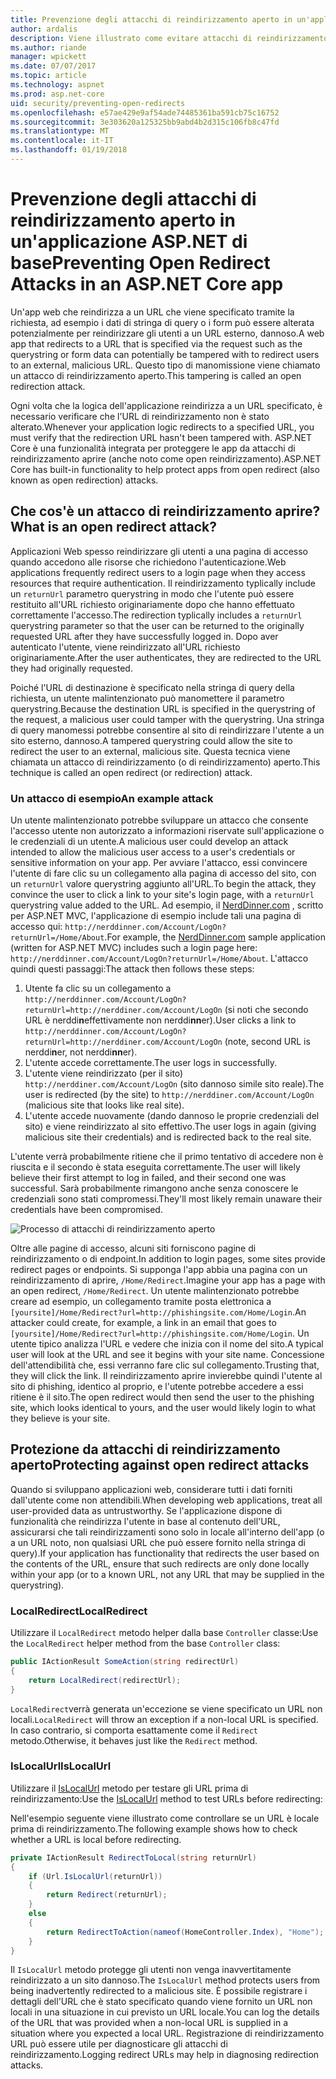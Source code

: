 ```yaml
---
title: Prevenzione degli attacchi di reindirizzamento aperto in un'applicazione ASP.NET Core | Documenti Microsoft
author: ardalis
description: Viene illustrato come evitare attacchi di reindirizzamento aprire un'applicazione ASP.NET di base
ms.author: riande
manager: wpickett
ms.date: 07/07/2017
ms.topic: article
ms.technology: aspnet
ms.prod: asp.net-core
uid: security/preventing-open-redirects
ms.openlocfilehash: e57ae429e9af54ade74485361ba591cb75c16752
ms.sourcegitcommit: 3e303620a125325bb9abd4b2d315c106fb8c47fd
ms.translationtype: MT
ms.contentlocale: it-IT
ms.lasthandoff: 01/19/2018
---
```

# <a name="preventing-open-redirect-attacks-in-an-aspnet-core-app"></a><span data-ttu-id="1c9fc-103">Prevenzione degli attacchi di reindirizzamento aperto in un'applicazione ASP.NET di base</span><span class="sxs-lookup"><span data-stu-id="1c9fc-103">Preventing Open Redirect Attacks in an ASP.NET Core app</span></span>

<span data-ttu-id="1c9fc-104">Un'app web che reindirizza a un URL che viene specificato tramite la richiesta, ad esempio i dati di stringa di query o i form può essere alterata potenzialmente per reindirizzare gli utenti a un URL esterno, dannoso.</span><span class="sxs-lookup"><span data-stu-id="1c9fc-104">A web app that redirects to a URL that is specified via the request such as the querystring or form data can potentially be tampered with to redirect users to an external, malicious URL.</span></span> <span data-ttu-id="1c9fc-105">Questo tipo di manomissione viene chiamato un attacco di reindirizzamento aperto.</span><span class="sxs-lookup"><span data-stu-id="1c9fc-105">This tampering is called an open redirection attack.</span></span>

<span data-ttu-id="1c9fc-106">Ogni volta che la logica dell'applicazione reindirizza a un URL specificato, è necessario verificare che l'URL di reindirizzamento non è stato alterato.</span><span class="sxs-lookup"><span data-stu-id="1c9fc-106">Whenever your application logic redirects to a specified URL, you must verify that the redirection URL hasn't been tampered with.</span></span> <span data-ttu-id="1c9fc-107">ASP.NET Core è una funzionalità integrata per proteggere le app da attacchi di reindirizzamento aprire (anche noto come open reindirizzamento).</span><span class="sxs-lookup"><span data-stu-id="1c9fc-107">ASP.NET Core has built-in functionality to help protect apps from open redirect (also known as open redirection) attacks.</span></span>

## <a name="what-is-an-open-redirect-attack"></a><span data-ttu-id="1c9fc-108">Che cos'è un attacco di reindirizzamento aprire?</span><span class="sxs-lookup"><span data-stu-id="1c9fc-108">What is an open redirect attack?</span></span>

<span data-ttu-id="1c9fc-109">Applicazioni Web spesso reindirizzare gli utenti a una pagina di accesso quando accedono alle risorse che richiedono l'autenticazione.</span><span class="sxs-lookup"><span data-stu-id="1c9fc-109">Web applications frequently redirect users to a login page when they access resources that require authentication.</span></span> <span data-ttu-id="1c9fc-110">Il reindirizzamento typlically include un `returnUrl` parametro querystring in modo che l'utente può essere restituito all'URL richiesto originariamente dopo che hanno effettuato correttamente l'accesso.</span><span class="sxs-lookup"><span data-stu-id="1c9fc-110">The redirection typlically includes a `returnUrl` querystring parameter so that the user can be returned to the originally requested URL after they have successfully logged in.</span></span> <span data-ttu-id="1c9fc-111">Dopo aver autenticato l'utente, viene reindirizzato all'URL richiesto originariamente.</span><span class="sxs-lookup"><span data-stu-id="1c9fc-111">After the user authenticates, they are redirected to the URL they had originally requested.</span></span>

<span data-ttu-id="1c9fc-112">Poiché l'URL di destinazione è specificato nella stringa di query della richiesta, un utente malintenzionato può manomettere il parametro querystring.</span><span class="sxs-lookup"><span data-stu-id="1c9fc-112">Because the destination URL is specified in the querystring of the request, a malicious user could tamper with the querystring.</span></span> <span data-ttu-id="1c9fc-113">Una stringa di query manomessi potrebbe consentire al sito di reindirizzare l'utente a un sito esterno, dannoso.</span><span class="sxs-lookup"><span data-stu-id="1c9fc-113">A tampered querystring could allow the site to redirect the user to an external, malicious site.</span></span> <span data-ttu-id="1c9fc-114">Questa tecnica viene chiamata un attacco di reindirizzamento (o di reindirizzamento) aperto.</span><span class="sxs-lookup"><span data-stu-id="1c9fc-114">This technique is called an open redirect (or redirection) attack.</span></span>

### <a name="an-example-attack"></a><span data-ttu-id="1c9fc-115">Un attacco di esempio</span><span class="sxs-lookup"><span data-stu-id="1c9fc-115">An example attack</span></span>

<span data-ttu-id="1c9fc-116">Un utente malintenzionato potrebbe sviluppare un attacco che consente l'accesso utente non autorizzato a informazioni riservate sull'applicazione o le credenziali di un utente.</span><span class="sxs-lookup"><span data-stu-id="1c9fc-116">A malicious user could develop an attack intended to allow the malicious user access to a user's credentials or sensitive information on your app.</span></span> <span data-ttu-id="1c9fc-117">Per avviare l'attacco, essi convincere l'utente di fare clic su un collegamento alla pagina di accesso del sito, con un `returnUrl` valore querystring aggiunto all'URL.</span><span class="sxs-lookup"><span data-stu-id="1c9fc-117">To begin the attack, they convince the user to click a link to your site's login page, with a `returnUrl` querystring value added to the URL.</span></span> <span data-ttu-id="1c9fc-118">Ad esempio, il [NerdDinner.com](http://nerddinner.com) , scritto per ASP.NET MVC, l'applicazione di esempio include tali una pagina di accesso qui: ``http://nerddinner.com/Account/LogOn?returnUrl=/Home/About``.</span><span class="sxs-lookup"><span data-stu-id="1c9fc-118">For example, the [NerdDinner.com](http://nerddinner.com) sample application (written for ASP.NET MVC) includes such a login page here: ``http://nerddinner.com/Account/LogOn?returnUrl=/Home/About``.</span></span> <span data-ttu-id="1c9fc-119">L'attacco quindi questi passaggi:</span><span class="sxs-lookup"><span data-stu-id="1c9fc-119">The attack then follows these steps:</span></span>

1. <span data-ttu-id="1c9fc-120">Utente fa clic su un collegamento a ``http://nerddinner.com/Account/LogOn?returnUrl=http://nerddiner.com/Account/LogOn`` (si noti che secondo URL è nerddi**n**effettivamente non nerddi**nn**er).</span><span class="sxs-lookup"><span data-stu-id="1c9fc-120">User clicks a link to ``http://nerddinner.com/Account/LogOn?returnUrl=http://nerddiner.com/Account/LogOn`` (note, second URL is nerddi**n**er, not nerddi**nn**er).</span></span>
2. <span data-ttu-id="1c9fc-121">L'utente accede correttamente.</span><span class="sxs-lookup"><span data-stu-id="1c9fc-121">The user logs in successfully.</span></span>
3. <span data-ttu-id="1c9fc-122">L'utente viene reindirizzato (per il sito) ``http://nerddiner.com/Account/LogOn`` (sito dannoso simile sito reale).</span><span class="sxs-lookup"><span data-stu-id="1c9fc-122">The user is redirected (by the site) to ``http://nerddiner.com/Account/LogOn`` (malicious site that looks like real site).</span></span>
4. <span data-ttu-id="1c9fc-123">L'utente accede nuovamente (dando dannoso le proprie credenziali del sito) e viene reindirizzato al sito effettivo.</span><span class="sxs-lookup"><span data-stu-id="1c9fc-123">The user logs in again (giving malicious site their credentials) and is redirected back to the real site.</span></span>

<span data-ttu-id="1c9fc-124">L'utente verrà probabilmente ritiene che il primo tentativo di accedere non è riuscita e il secondo è stata eseguita correttamente.</span><span class="sxs-lookup"><span data-stu-id="1c9fc-124">The user will likely believe their first attempt to log in failed, and their second one was successful.</span></span> <span data-ttu-id="1c9fc-125">Sarà probabilmente rimangono anche senza conoscere le credenziali sono stati compromessi.</span><span class="sxs-lookup"><span data-stu-id="1c9fc-125">They'll most likely remain unaware their credentials have been compromised.</span></span>

![Processo di attacchi di reindirizzamento aperto](preventing-open-redirects/_static/open-redirection-attack-process.png)

<span data-ttu-id="1c9fc-127">Oltre alle pagine di accesso, alcuni siti forniscono pagine di reindirizzamento o di endpoint.</span><span class="sxs-lookup"><span data-stu-id="1c9fc-127">In addition to login pages, some sites provide redirect pages or endpoints.</span></span> <span data-ttu-id="1c9fc-128">Si supponga l'app abbia una pagina con un reindirizzamento di aprire, ``/Home/Redirect``.</span><span class="sxs-lookup"><span data-stu-id="1c9fc-128">Imagine your app has a page with an open redirect, ``/Home/Redirect``.</span></span> <span data-ttu-id="1c9fc-129">Un utente malintenzionato potrebbe creare ad esempio, un collegamento tramite posta elettronica a ``[yoursite]/Home/Redirect?url=http://phishingsite.com/Home/Login``.</span><span class="sxs-lookup"><span data-stu-id="1c9fc-129">An attacker could create, for example, a link in an email that goes to ``[yoursite]/Home/Redirect?url=http://phishingsite.com/Home/Login``.</span></span> <span data-ttu-id="1c9fc-130">Un utente tipico analizza l'URL e vedere che inizia con il nome del sito.</span><span class="sxs-lookup"><span data-stu-id="1c9fc-130">A typical user will look at the URL and see it begins with your site name.</span></span> <span data-ttu-id="1c9fc-131">Concessione dell'attendibilità che, essi verranno fare clic sul collegamento.</span><span class="sxs-lookup"><span data-stu-id="1c9fc-131">Trusting that, they will click the link.</span></span> <span data-ttu-id="1c9fc-132">Il reindirizzamento aprire invierebbe quindi l'utente al sito di phishing, identico al proprio, e l'utente potrebbe accedere a essi ritiene è il sito.</span><span class="sxs-lookup"><span data-stu-id="1c9fc-132">The open redirect would then send the user to the phishing site, which looks identical to yours, and the user would likely login to what they believe is your site.</span></span>

## <a name="protecting-against-open-redirect-attacks"></a><span data-ttu-id="1c9fc-133">Protezione da attacchi di reindirizzamento aperto</span><span class="sxs-lookup"><span data-stu-id="1c9fc-133">Protecting against open redirect attacks</span></span>

<span data-ttu-id="1c9fc-134">Quando si sviluppano applicazioni web, considerare tutti i dati forniti dall'utente come non attendibili.</span><span class="sxs-lookup"><span data-stu-id="1c9fc-134">When developing web applications, treat all user-provided data as untrustworthy.</span></span> <span data-ttu-id="1c9fc-135">Se l'applicazione dispone di funzionalità che reindirizza l'utente in base al contenuto dell'URL, assicurarsi che tali reindirizzamenti sono solo in locale all'interno dell'app (o a un URL noto, non qualsiasi URL che può essere fornito nella stringa di query).</span><span class="sxs-lookup"><span data-stu-id="1c9fc-135">If your application has functionality that redirects the user based on the contents of the URL,  ensure that such redirects are only done locally within your app (or to a known URL, not any URL that may be supplied in the querystring).</span></span>

### <a name="localredirect"></a><span data-ttu-id="1c9fc-136">LocalRedirect</span><span class="sxs-lookup"><span data-stu-id="1c9fc-136">LocalRedirect</span></span>

<span data-ttu-id="1c9fc-137">Utilizzare il ``LocalRedirect`` metodo helper dalla base `Controller` classe:</span><span class="sxs-lookup"><span data-stu-id="1c9fc-137">Use the ``LocalRedirect`` helper method from the base `Controller` class:</span></span>

```csharp
public IActionResult SomeAction(string redirectUrl)
{
    return LocalRedirect(redirectUrl);
}
```

<span data-ttu-id="1c9fc-138">``LocalRedirect``verrà generata un'eccezione se viene specificato un URL non locali.</span><span class="sxs-lookup"><span data-stu-id="1c9fc-138">``LocalRedirect`` will throw an exception if a non-local URL is specified.</span></span> <span data-ttu-id="1c9fc-139">In caso contrario, si comporta esattamente come il ``Redirect`` metodo.</span><span class="sxs-lookup"><span data-stu-id="1c9fc-139">Otherwise, it behaves just like the ``Redirect`` method.</span></span>

### <a name="islocalurl"></a><span data-ttu-id="1c9fc-140">IsLocalUrl</span><span class="sxs-lookup"><span data-stu-id="1c9fc-140">IsLocalUrl</span></span>

<span data-ttu-id="1c9fc-141">Utilizzare il [IsLocalUrl](https://docs.microsoft.com/aspnet/core/api/microsoft.aspnetcore.mvc.iurlhelper#Microsoft_AspNetCore_Mvc_IUrlHelper_IsLocalUrl_System_String_) metodo per testare gli URL prima di reindirizzamento:</span><span class="sxs-lookup"><span data-stu-id="1c9fc-141">Use the [IsLocalUrl](https://docs.microsoft.com/aspnet/core/api/microsoft.aspnetcore.mvc.iurlhelper#Microsoft_AspNetCore_Mvc_IUrlHelper_IsLocalUrl_System_String_) method to test URLs before redirecting:</span></span>

<span data-ttu-id="1c9fc-142">Nell'esempio seguente viene illustrato come controllare se un URL è locale prima di reindirizzamento.</span><span class="sxs-lookup"><span data-stu-id="1c9fc-142">The following example shows how to check whether a URL is local before redirecting.</span></span>

```csharp
private IActionResult RedirectToLocal(string returnUrl)
{
    if (Url.IsLocalUrl(returnUrl))
    {
        return Redirect(returnUrl);
    }
    else
    {
        return RedirectToAction(nameof(HomeController.Index), "Home");
    }
}
```

<span data-ttu-id="1c9fc-143">Il `IsLocalUrl` metodo protegge gli utenti non venga inavvertitamente reindirizzato a un sito dannoso.</span><span class="sxs-lookup"><span data-stu-id="1c9fc-143">The `IsLocalUrl` method protects users from being inadvertently redirected to a malicious site.</span></span> <span data-ttu-id="1c9fc-144">È possibile registrare i dettagli dell'URL che è stato specificato quando viene fornito un URL non locali in una situazione in cui previsto un URL locale.</span><span class="sxs-lookup"><span data-stu-id="1c9fc-144">You can log the details of the URL that was provided when a non-local URL is supplied in a situation where you expected a local URL.</span></span> <span data-ttu-id="1c9fc-145">Registrazione di reindirizzamento URL può essere utile per diagnosticare gli attacchi di reindirizzamento.</span><span class="sxs-lookup"><span data-stu-id="1c9fc-145">Logging redirect URLs may help in diagnosing redirection attacks.</span></span>
